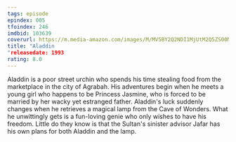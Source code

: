 ```yaml
---
tags: episode
epindex: 005
tfoindex: 246
imdbid: 103639
coverurl: https://m.media-amazon.com/images/M/MV5BY2Q2NDI1MjUtM2Q5ZS00MTFlLWJiYWEtNTZmNjQ3OGJkZDgxXkEyXkFqcGdeQXVyNTI4MjkwNjA@._V1_SY300_CR0,0,202,300_.jpg
title: "Aladdin
"releasedate: 1993
rating: 8.0
---
```


Aladdin is a poor street urchin who spends his time stealing food from the marketplace in the city of Agrabah. His adventures begin when he meets a young girl who happens to be Princess Jasmine, who is forced to be married by her wacky yet estranged father. Aladdin's luck suddenly changes when he retrieves a magical lamp from the Cave of Wonders. What he unwittingly gets is a fun-loving genie who only wishes to have his freedom. Little do they know is that the Sultan's sinister advisor Jafar has his own plans for both Aladdin and the lamp.